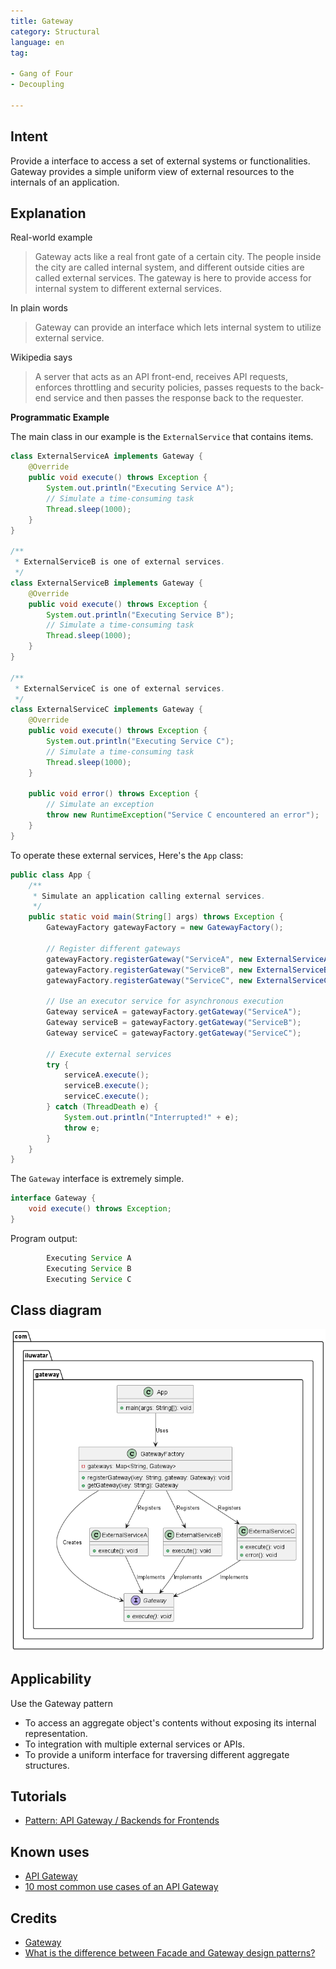 ```yaml
---
title: Gateway
category: Structural
language: en
tag:

- Gang of Four
- Decoupling

---
```


## Intent

Provide a interface to access a set of external systems or functionalities. Gateway provides a simple uniform view of
external resources to the internals of an application.

## Explanation

Real-world example

> Gateway acts like a real front gate of a certain city. The people inside the city are called
> internal system, and different outside cities are called external services. The gateway is here
> to provide access for internal system to different external services.

In plain words

> Gateway can provide an interface which lets internal system to utilize external service.

Wikipedia says

> A server that acts as an API front-end, receives API requests, enforces throttling and security
> policies, passes requests to the back-end service and then passes the response back to the requester.

**Programmatic Example**

The main class in our example is the `ExternalService` that contains items.

```java
class ExternalServiceA implements Gateway {
    @Override
    public void execute() throws Exception {
        System.out.println("Executing Service A");
        // Simulate a time-consuming task
        Thread.sleep(1000);
    }
}

/**
 * ExternalServiceB is one of external services.
 */
class ExternalServiceB implements Gateway {
    @Override
    public void execute() throws Exception {
        System.out.println("Executing Service B");
        // Simulate a time-consuming task
        Thread.sleep(1000);
    }
}

/**
 * ExternalServiceC is one of external services.
 */
class ExternalServiceC implements Gateway {
    @Override
    public void execute() throws Exception {
        System.out.println("Executing Service C");
        // Simulate a time-consuming task
        Thread.sleep(1000);
    }

    public void error() throws Exception {
        // Simulate an exception
        throw new RuntimeException("Service C encountered an error");
    }
}
```

To operate these external services, Here's the `App` class:

```java
public class App {
    /**
     * Simulate an application calling external services.
     */
    public static void main(String[] args) throws Exception {
        GatewayFactory gatewayFactory = new GatewayFactory();

        // Register different gateways
        gatewayFactory.registerGateway("ServiceA", new ExternalServiceA());
        gatewayFactory.registerGateway("ServiceB", new ExternalServiceB());
        gatewayFactory.registerGateway("ServiceC", new ExternalServiceC());

        // Use an executor service for asynchronous execution
        Gateway serviceA = gatewayFactory.getGateway("ServiceA");
        Gateway serviceB = gatewayFactory.getGateway("ServiceB");
        Gateway serviceC = gatewayFactory.getGateway("ServiceC");

        // Execute external services
        try {
            serviceA.execute();
            serviceB.execute();
            serviceC.execute();
        } catch (ThreadDeath e) {
            System.out.println("Interrupted!" + e);
            throw e;
        }
    }
}
```

The `Gateway` interface is extremely simple.

```java
interface Gateway {
    void execute() throws Exception;
}
```

Program output:

```java
        Executing Service A
        Executing Service B
        Executing Service C
```

## Class diagram

![alt text](./etc/gateway.urm.png "gateway")

## Applicability

Use the Gateway pattern

* To access an aggregate object's contents without exposing its internal representation.
* To integration with multiple external services or APIs.
* To provide a uniform interface for traversing different aggregate structures.

## Tutorials

* [Pattern: API Gateway / Backends for Frontends](https://microservices.io/patterns/apigateway.html)

## Known uses

* [API Gateway](https://java-design-patterns.com/patterns/api-gateway/)
* [10 most common use cases of an API Gateway](https://apisix.apache.org/blog/2022/10/27/ten-use-cases-api-gateway/)

## Credits

* [Gateway](https://martinfowler.com/articles/gateway-pattern.html)
* [What is the difference between Facade and Gateway design patterns?](https://stackoverflow.com/questions/4422211/what-is-the-difference-between-facade-and-gateway-design-patterns)
